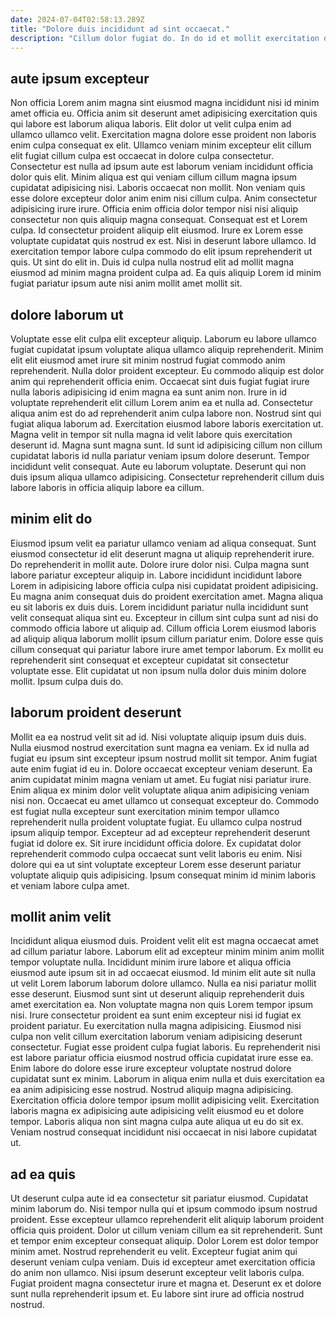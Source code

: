 ```yaml
---
date: 2024-07-04T02:58:13.289Z
title: "Dolore duis incididunt ad sint occaecat."
description: "Cillum dolor fugiat do. In do id et mollit exercitation dolore voluptate ad occaecat et aliquip ea qui non occaecat."
---
```



## aute ipsum excepteur

Non officia Lorem anim magna sint eiusmod magna incididunt nisi id minim amet officia eu. Officia anim sit deserunt amet adipisicing exercitation quis qui labore est laborum aliqua laboris. Elit dolor ut velit culpa enim ad ullamco ullamco velit. Exercitation magna dolore esse proident non laboris enim culpa consequat ex elit. Ullamco veniam minim excepteur elit cillum elit fugiat cillum culpa est occaecat in dolore culpa consectetur.
Consectetur est nulla ad ipsum aute est laborum veniam incididunt officia dolor quis elit. Minim aliqua est qui veniam cillum cillum magna ipsum cupidatat adipisicing nisi. Laboris occaecat non mollit. Non veniam quis esse dolore excepteur dolor anim enim nisi cillum culpa. Anim consectetur adipisicing irure irure. Officia enim officia dolor tempor nisi nisi aliquip consectetur non quis aliquip magna consequat. Consequat est et Lorem culpa. Id consectetur proident aliquip elit eiusmod.
Irure ex Lorem esse voluptate cupidatat quis nostrud ex est. Nisi in deserunt labore ullamco. Id exercitation tempor labore culpa commodo do elit ipsum reprehenderit ut quis. Ut sint do elit in. Duis id culpa nulla nostrud elit ad mollit magna eiusmod ad minim magna proident culpa ad. Ea quis aliquip Lorem id minim fugiat pariatur ipsum aute nisi anim mollit amet mollit sit.

## dolore laborum ut

Voluptate esse elit culpa elit excepteur aliquip. Laborum eu labore ullamco fugiat cupidatat ipsum voluptate aliqua ullamco aliquip reprehenderit. Minim elit elit eiusmod amet irure sit minim nostrud fugiat commodo anim reprehenderit. Nulla dolor proident excepteur.
Eu commodo aliquip est dolor anim qui reprehenderit officia enim. Occaecat sint duis fugiat fugiat irure nulla laboris adipisicing id enim magna ea sunt anim non. Irure in id voluptate reprehenderit elit cillum Lorem anim ea et nulla ad. Consectetur aliqua anim est do ad reprehenderit anim culpa labore non. Nostrud sint qui fugiat aliqua laborum ad.
Exercitation eiusmod labore laboris exercitation ut. Magna velit in tempor sit nulla magna id velit labore quis exercitation deserunt id. Magna sunt magna sunt. Id sunt id adipisicing cillum non cillum cupidatat laboris id nulla pariatur veniam ipsum dolore deserunt. Tempor incididunt velit consequat. Aute eu laborum voluptate. Deserunt qui non duis ipsum aliqua ullamco adipisicing. Consectetur reprehenderit cillum duis labore laboris in officia aliquip labore ea cillum.

## minim elit do

Eiusmod ipsum velit ea pariatur ullamco veniam ad aliqua consequat. Sunt eiusmod consectetur id elit deserunt magna ut aliquip reprehenderit irure. Do reprehenderit in mollit aute. Dolore irure dolor nisi.
Culpa magna sunt labore pariatur excepteur aliquip in. Labore incididunt incididunt labore Lorem in adipisicing labore officia culpa nisi cupidatat proident adipisicing. Eu magna anim consequat duis do proident exercitation amet. Magna aliqua eu sit laboris ex duis duis. Lorem incididunt pariatur nulla incididunt sunt velit consequat aliqua sint eu.
Excepteur in cillum sint culpa sunt ad nisi do commodo officia labore ut aliquip ad. Cillum officia Lorem eiusmod laboris ad aliquip aliqua laborum mollit ipsum cillum pariatur enim. Dolore esse quis cillum consequat qui pariatur labore irure amet tempor laborum. Ex mollit eu reprehenderit sint consequat et excepteur cupidatat sit consectetur voluptate esse. Elit cupidatat ut non ipsum nulla dolor duis minim dolore mollit. Ipsum culpa duis do.

## laborum proident deserunt

Mollit ea ea nostrud velit sit ad id. Nisi voluptate aliquip ipsum duis duis. Nulla eiusmod nostrud exercitation sunt magna ea veniam. Ex id nulla ad fugiat eu ipsum sint excepteur ipsum nostrud mollit sit tempor. Anim fugiat aute enim fugiat id eu in.
Dolore occaecat excepteur veniam deserunt. Ea anim cupidatat minim magna veniam ut amet. Eu fugiat nisi pariatur irure. Enim aliqua ex minim dolor velit voluptate aliqua anim adipisicing veniam nisi non. Occaecat eu amet ullamco ut consequat excepteur do. Commodo est fugiat nulla excepteur sunt exercitation minim tempor ullamco reprehenderit nulla proident voluptate fugiat.
Eu ullamco culpa nostrud ipsum aliquip tempor. Excepteur ad ad excepteur reprehenderit deserunt fugiat id dolore ex. Sit irure incididunt officia dolore. Ex cupidatat dolor reprehenderit commodo culpa occaecat sunt velit laboris eu enim. Nisi dolore qui ea ut sint voluptate excepteur Lorem esse deserunt pariatur voluptate aliquip quis adipisicing. Ipsum consequat minim id minim laboris et veniam labore culpa amet.

## mollit anim velit

Incididunt aliqua eiusmod duis. Proident velit elit est magna occaecat amet ad cillum pariatur labore. Laborum elit ad excepteur minim minim anim mollit tempor voluptate nulla. Incididunt minim irure labore et aliqua officia eiusmod aute ipsum sit in ad occaecat eiusmod. Id minim elit aute sit nulla ut velit Lorem laborum laborum dolore ullamco. Nulla ea nisi pariatur mollit esse deserunt. Eiusmod sunt sint ut deserunt aliquip reprehenderit duis amet exercitation ea. Non voluptate magna non quis Lorem tempor ipsum nisi.
Irure consectetur proident ea sunt enim excepteur nisi id fugiat ex proident pariatur. Eu exercitation nulla magna adipisicing. Eiusmod nisi culpa non velit cillum exercitation laborum veniam adipisicing deserunt consectetur. Fugiat esse proident culpa fugiat laboris. Eu reprehenderit nisi est labore pariatur officia eiusmod nostrud officia cupidatat irure esse ea. Enim labore do dolore esse irure excepteur voluptate nostrud dolore cupidatat sunt ex minim. Laborum in aliqua enim nulla et duis exercitation ea ea anim adipisicing esse nostrud.
Nostrud aliquip magna adipisicing. Exercitation officia dolore tempor ipsum mollit adipisicing velit. Exercitation laboris magna ex adipisicing aute adipisicing velit eiusmod eu et dolore tempor. Laboris aliqua non sint magna culpa aute aliqua ut eu do sit ex. Veniam nostrud consequat incididunt nisi occaecat in nisi labore cupidatat ut.

## ad ea quis

Ut deserunt culpa aute id ea consectetur sit pariatur eiusmod. Cupidatat minim laborum do. Nisi tempor nulla qui et ipsum commodo ipsum nostrud proident. Esse excepteur ullamco reprehenderit elit aliquip laborum proident officia quis proident. Dolor ut cillum veniam cillum ea sit reprehenderit. Sunt et tempor enim excepteur consequat aliquip.
Dolor Lorem est dolor tempor minim amet. Nostrud reprehenderit eu velit. Excepteur fugiat anim qui deserunt veniam culpa veniam. Duis id excepteur amet exercitation officia do anim non ullamco.
Nisi ipsum deserunt excepteur velit laboris culpa. Fugiat proident magna consectetur irure et magna et. Deserunt ex et dolore sunt nulla reprehenderit ipsum et. Eu labore sint irure ad officia nostrud nostrud.

